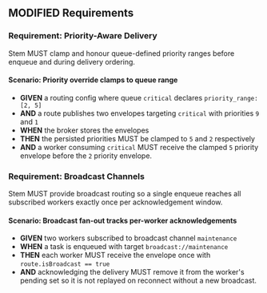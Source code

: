 ## MODIFIED Requirements

### Requirement: Priority-Aware Delivery
Stem MUST clamp and honour queue-defined priority ranges before enqueue and during delivery ordering.

#### Scenario: Priority override clamps to queue range
- **GIVEN** a routing config where queue `critical` declares `priority_range: [2, 5]`
- **AND** a route publishes two envelopes targeting `critical` with priorities `9` and `1`
- **WHEN** the broker stores the envelopes
- **THEN** the persisted priorities MUST be clamped to `5` and `2` respectively
- **AND** a worker consuming `critical` MUST receive the clamped `5` priority envelope before the `2` priority envelope.

### Requirement: Broadcast Channels
Stem MUST provide broadcast routing so a single enqueue reaches all subscribed workers exactly once per acknowledgement window.

#### Scenario: Broadcast fan-out tracks per-worker acknowledgements
- **GIVEN** two workers subscribed to broadcast channel `maintenance`
- **WHEN** a task is enqueued with target `broadcast://maintenance`
- **THEN** each worker MUST receive the envelope once with `route.isBroadcast == true`
- **AND** acknowledging the delivery MUST remove it from the worker's pending set so it is not replayed on reconnect without a new broadcast.
